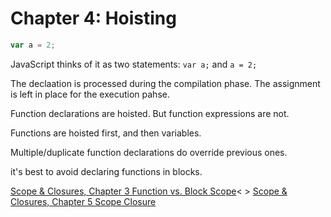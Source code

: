 # Chapter 4: Hoisting

``` JavaScript
var a = 2;
```

JavaScript thinks of it as two statements: ``var a;`` and  ``a = 2;``

The declaation is processed during the compilation phase.
The assignment is left in place for the execution pahse.

Function declarations are hoisted. But function expressions are not.

Functions are hoisted first, and then variables.

Multiple/duplicate function declarations do override previous ones.

it's best to avoid declaring functions in blocks.

[Scope & Closures, Chapter 3 Function vs. Block Scope](chapter3.md)< >
[Scope & Closures, Chapter 5 Scope Closure](chapter5.md)
